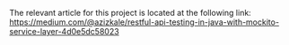 The relevant article for this project is located at the following link: https://medium.com/@azizkale/restful-api-testing-in-java-with-mockito-service-layer-4d0e5dc58023